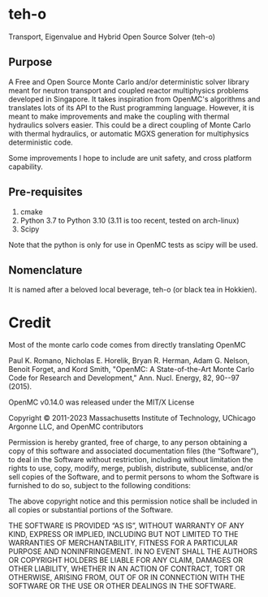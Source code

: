 # teh-o
Transport, Eigenvalue and Hybrid Open Source  Solver (teh-o) 

## Purpose 

A Free and Open Source Monte Carlo and/or deterministic solver library 
meant for neutron transport and coupled reactor multiphysics problems 
developed in Singapore.
It takes inspiration from OpenMC's algorithms and translates lots of its 
API to the Rust programming language. However, it is meant to make 
improvements and make the coupling with thermal hydraulics solvers 
easier. This could be a direct coupling of Monte Carlo with thermal 
hydraulics, or automatic MGXS generation for multiphysics deterministic 
code.

Some improvements I hope to include are unit safety, and cross platform 
capability.

## Pre-requisites

1. cmake
2. Python 3.7 to Python 3.10 (3.11 is too recent, tested on arch-linux)
3. Scipy


Note that the python is only for use in OpenMC tests as scipy will be used.

## Nomenclature 

It is named after a beloved local beverage, teh-o (or black tea in Hokkien).

# Credit 

Most of the monte carlo code comes from directly translating OpenMC

Paul K. Romano, Nicholas E. Horelik, Bryan R. Herman, Adam G. 
Nelson, Benoit Forget, and Kord Smith, "OpenMC: A 
State-of-the-Art Monte Carlo Code for Research and Development," 
Ann. Nucl. Energy, 82, 90--97 (2015).

OpenMC v0.14.0 was released under the MIT/X License 

Copyright © 2011-2023 Massachusetts Institute of Technology, 
UChicago Argonne LLC, and OpenMC contributors

Permission is hereby granted, free of charge, to any person 
obtaining a copy of this software and associated documentation 
files (the “Software”), to deal in the Software without restriction, 
including without limitation the rights to use, copy, modify, merge, 
publish, distribute, sublicense, and/or sell copies of the 
Software, and to permit persons to whom the Software is furnished to do 
so, subject to the following conditions:

The above copyright notice and this permission notice shall be 
included in all copies or substantial portions of the Software.

THE SOFTWARE IS PROVIDED “AS IS”, WITHOUT WARRANTY OF ANY KIND, 
EXPRESS OR IMPLIED, INCLUDING BUT NOT LIMITED TO THE WARRANTIES OF 
MERCHANTABILITY, FITNESS FOR A PARTICULAR PURPOSE AND NONINFRINGEMENT. 
IN NO EVENT SHALL THE AUTHORS OR COPYRIGHT HOLDERS BE LIABLE FOR ANY 
CLAIM, DAMAGES OR OTHER LIABILITY, WHETHER IN AN ACTION OF CONTRACT, 
TORT OR OTHERWISE, ARISING FROM, OUT OF OR IN CONNECTION WITH THE 
SOFTWARE OR THE USE OR OTHER DEALINGS IN THE SOFTWARE.

